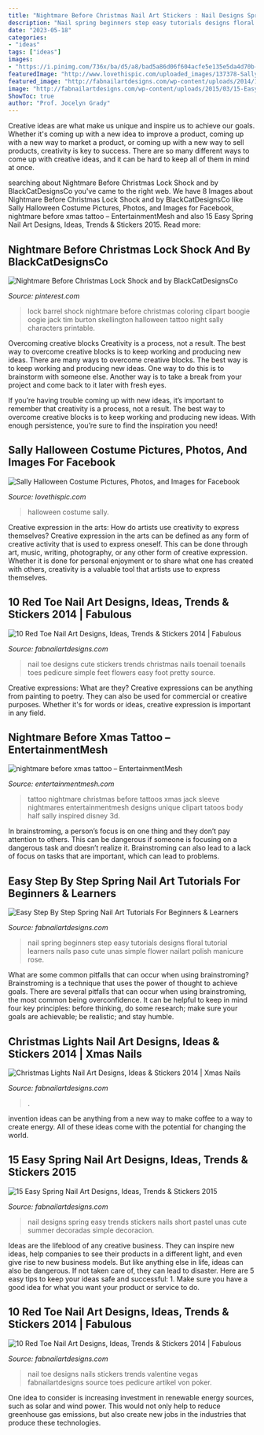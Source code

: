 ```yaml
---
title: "Nightmare Before Christmas Nail Art Stickers : Nail Designs Spring Easy Trends Stickers Nails Short Pastel Unas Cute Summer Decoradas Simple Decoracion"
description: "Nail spring beginners step easy tutorials designs floral tutorial learners nails paso cute unas simple flower nailart polish manicure rose"
date: "2023-05-18"
categories:
- "ideas"
tags: ["ideas"]
images:
- "https://i.pinimg.com/736x/ba/d5/a8/bad5a86d06f604acfe5e135e5da4d70b--halloween-vinyl-nightmare-before-christmas.jpg"
featuredImage: "http://www.lovethispic.com/uploaded_images/137378-Sally-Halloween-Costume.jpg"
featured_image: "http://fabnailartdesigns.com/wp-content/uploads/2014/10/Cute-Red-Toe-Nail-Art-Designs-Ideas-Trends-Stickers-2014-8.jpg"
image: "http://fabnailartdesigns.com/wp-content/uploads/2015/03/15-Easy-Spring-Nail-Art-Designs-Ideas-Trends-Stickers-2015-1.jpg"
ShowToc: true
author: "Prof. Jocelyn Grady"
---
```



Creative ideas are what make us unique and inspire us to achieve our goals. Whether it's coming up with a new idea to improve a product, coming up with a new way to market a product, or coming up with a new way to sell products, creativity is key to success. There are so many different ways to come up with creative ideas, and it can be hard to keep all of them in mind at once.

	

		
searching about Nightmare Before Christmas Lock Shock and by BlackCatDesignsCo you've came to the right web. We have 8 Images about Nightmare Before Christmas Lock Shock and by BlackCatDesignsCo like Sally Halloween Costume Pictures, Photos, and Images for Facebook, nightmare before xmas tattoo – EntertainmentMesh and also 15 Easy Spring Nail Art Designs, Ideas, Trends &amp; Stickers 2015. Read more:
		
    
## Nightmare Before Christmas Lock Shock And By BlackCatDesignsCo

<img loading=lazy src="https://i.pinimg.com/736x/ba/d5/a8/bad5a86d06f604acfe5e135e5da4d70b--halloween-vinyl-nightmare-before-christmas.jpg" onerror="this.onerror=null;this.src='https://tse2.mm.bing.net/th?id=OIP.QlXTVGEI2fW06donCmURWgHaKu&amp;pid=15.1';" alt="Nightmare Before Christmas Lock Shock and by BlackCatDesignsCo">

_Source: pinterest.com_

>lock barrel shock nightmare before christmas coloring clipart boogie oogie jack tim burton skellington halloween tattoo night sally characters printable. 

	

Overcoming creative blocks
Creativity is a process, not a result. The best way to overcome creative blocks is to keep working and producing new ideas.
There are many ways to overcome creative blocks. The best way is to keep working and producing new ideas. One way to do this is to brainstorm with someone else. Another way is to take a break from your project and come back to it later with fresh eyes.

If you’re having trouble coming up with new ideas, it’s important to remember that creativity is a process, not a result. The best way to overcome creative blocks is to keep working and producing new ideas. With enough persistence, you’re sure to find the inspiration you need!

    
## Sally Halloween Costume Pictures, Photos, And Images For Facebook

<img loading=lazy src="http://www.lovethispic.com/uploaded_images/137378-Sally-Halloween-Costume.jpg" onerror="this.onerror=null;this.src='https://tse2.mm.bing.net/th?id=OIP.C8AKeT1jBlGqbG3Ks9FqDAHaLH&amp;pid=15.1';" alt="Sally Halloween Costume Pictures, Photos, and Images for Facebook">

_Source: lovethispic.com_

>halloween costume sally. 

	

Creative expression in the arts: How do artists use creativity to express themselves?
Creative expression in the arts can be defined as any form of creative activity that is used to express oneself. This can be done through art, music, writing, photography, or any other form of creative expression. Whether it is done for personal enjoyment or to share what one has created with others, creativity is a valuable tool that artists use to express themselves.

    
## 10 Red Toe Nail Art Designs, Ideas, Trends &amp; Stickers 2014 | Fabulous

<img loading=lazy src="http://fabnailartdesigns.com/wp-content/uploads/2014/10/Cute-Red-Toe-Nail-Art-Designs-Ideas-Trends-Stickers-2014-8.jpg" onerror="this.onerror=null;this.src='https://tse2.mm.bing.net/th?id=OIP.lolmM0veC2OPHkBsksWDawHaGY&amp;pid=15.1';" alt="10 Red Toe Nail Art Designs, Ideas, Trends &amp; Stickers 2014 | Fabulous">

_Source: fabnailartdesigns.com_

>nail toe designs cute stickers trends christmas nails toenail toenails toes pedicure simple feet flowers easy foot pretty source. 

	

Creative expressions: What are they?
Creative expressions can be anything from painting to poetry. They can also be used for commercial or creative purposes. Whether it's for words or ideas, creative expression is important in any field.

    
## Nightmare Before Xmas Tattoo – EntertainmentMesh

<img loading=lazy src="https://entertainmentmesh.com/wp-content/uploads/2012/11/nightmare-before-xmas-tattoo.jpg" onerror="this.onerror=null;this.src='https://tse2.mm.bing.net/th?id=OIP.KXZC6g0awRG0xBG9hP99dgHaIb&amp;pid=15.1';" alt="nightmare before xmas tattoo – EntertainmentMesh">

_Source: entertainmentmesh.com_

>tattoo nightmare christmas before tattoos xmas jack sleeve nightmares entertainmentmesh designs unique clipart tatoos body half sally inspired disney 3d. 

	

In brainstroming, a person’s focus is on one thing and they don’t pay attention to others. This can be dangerous if someone is focusing on a dangerous task and doesn’t realize it. Brainstroming can also lead to a lack of focus on tasks that are important, which can lead to problems.

    
## Easy Step By Step Spring Nail Art Tutorials For Beginners &amp; Learners

<img loading=lazy src="http://fabnailartdesigns.com/wp-content/uploads/2015/03/Easy-Step-By-Step-Spring-Nail-Art-Tutorials-For-Beginners-Learners-2015-4.jpg" onerror="this.onerror=null;this.src='https://tse3.mm.bing.net/th?id=OIP.ngOoifEVGQdIMagXRDQa4AHaQO&amp;pid=15.1';" alt="Easy Step By Step Spring Nail Art Tutorials For Beginners &amp; Learners">

_Source: fabnailartdesigns.com_

>nail spring beginners step easy tutorials designs floral tutorial learners nails paso cute unas simple flower nailart polish manicure rose. 

	

What are some common pitfalls that can occur when using brainstroming?
Brainstroming is a technique that uses the power of thought to achieve goals. There are several pitfalls that can occur when using brainstroming, the most common being overconfidence. It can be helpful to keep in mind four key principles: before thinking, do some research; make sure your goals are achievable; be realistic; and stay humble.

    
## Christmas Lights Nail Art Designs, Ideas &amp; Stickers 2014 | Xmas Nails

<img loading=lazy src="https://fabnailartdesigns.com/wp-content/uploads/2014/11/Christmas-Lights-Nail-Art-Designs-Ideas-Stickers-2014-Xmas-Nails-7.jpg" onerror="this.onerror=null;this.src='https://tse1.mm.bing.net/th?id=OIP.2WQj-LGg8J-mrVSvkyjjSAHaGt&amp;pid=15.1';" alt="Christmas Lights Nail Art Designs, Ideas &amp; Stickers 2014 | Xmas Nails">

_Source: fabnailartdesigns.com_

>. 

	

invention ideas can be anything from a new way to make coffee to a way to create energy. All of these ideas come with the potential for changing the world.

    
## 15 Easy Spring Nail Art Designs, Ideas, Trends &amp; Stickers 2015

<img loading=lazy src="http://fabnailartdesigns.com/wp-content/uploads/2015/03/15-Easy-Spring-Nail-Art-Designs-Ideas-Trends-Stickers-2015-1.jpg" onerror="this.onerror=null;this.src='https://tse3.mm.bing.net/th?id=OIP.YUcnZZ1J-oGTKd6b6IymVAHaGs&amp;pid=15.1';" alt="15 Easy Spring Nail Art Designs, Ideas, Trends &amp; Stickers 2015">

_Source: fabnailartdesigns.com_

>nail designs spring easy trends stickers nails short pastel unas cute summer decoradas simple decoracion. 

	

Ideas are the lifeblood of any creative business. They can inspire new ideas, help companies to see their products in a different light, and even give rise to new business models. But like anything else in life, ideas can also be dangerous. If not taken care of, they can lead to disaster. Here are 5 easy tips to keep your ideas safe and successful: 1. Make sure you have a good idea for what you want your product or service to do.

    
## 10 Red Toe Nail Art Designs, Ideas, Trends &amp; Stickers 2014 | Fabulous

<img loading=lazy src="https://fabnailartdesigns.com/wp-content/uploads/2014/10/Cute-Red-Toe-Nail-Art-Designs-Ideas-Trends-Stickers-2014-3.jpg" onerror="this.onerror=null;this.src='https://tse1.mm.bing.net/th?id=OIP.hTuPF3CmuERai_JSHbY_QAHaJ2&amp;pid=15.1';" alt="10 Red Toe Nail Art Designs, Ideas, Trends &amp; Stickers 2014 | Fabulous">

_Source: fabnailartdesigns.com_

>nail toe designs nails stickers trends valentine vegas fabnailartdesigns source toes pedicure artikel von poker. 

	

One idea to consider is increasing investment in renewable energy sources, such as solar and wind power. This would not only help to reduce greenhouse gas emissions, but also create new jobs in the industries that produce these technologies.

